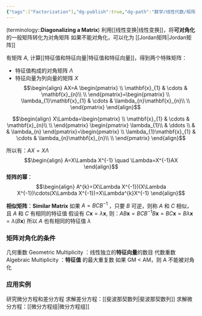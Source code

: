 ```yaml
---
{"tags":["Factorization"],"dg-publish":true,"dg-path":"数学/线性代数/矩阵对角化.md","permalink":"/数学/线性代数/矩阵对角化/","dgPassFrontmatter":true,"noteIcon":"","created":"2024-08-09T16:14:48.197+08:00","updated":"2024-10-20T17:34:38.840+08:00"}
---
```



(terminology::**Diagonalizing a Matrix**)
利用[[线性变换\|线性变换]]，将**可对角化**的一般矩阵转化为对角矩阵
如果不能对角化，可以化为 [[Jordan矩阵\|Jordan矩阵]]

有矩阵 $A$, 计算[[特征值和特征向量\|特征值和特征向量]]，得到两个特殊矩阵：
- 特征值构成的对角矩阵 $\Lambda$
- 特征向量为列向量的矩阵 $X$
$$\begin{align}
AX=A \begin{pmatrix}
\\ \mathbf{x}_{1} & \cdots & \mathbf{x}_{n}\\ \\
\end{pmatrix}=\begin{pmatrix}
\\ \lambda_{1}\mathbf{x}_{1}  & \cdots & \lambda_{n}\mathbf{x}_{n}\\ \\
\end{pmatrix}
\end{align}$$

$$\begin{align}
X\Lambda=\begin{pmatrix}
\\ \mathbf{x}_{1} & \cdots & \mathbf{x}_{n}\\ \\
\end{pmatrix} \begin{pmatrix}
\lambda_{1}\\ & \ddots \\ &  & \lambda_{n}
\end{pmatrix}=\begin{pmatrix}
\\ \lambda_{1}\mathbf{x}_{1}  & \cdots & \lambda_{n}\mathbf{x}_{n}\\ \\
\end{pmatrix}
\end{align}$$


所以有：$AX=X\Lambda$
$$\begin{align}
 A=X\Lambda X^{-1} \quad  \Lambda=X^{-1}AX
\end{align}$$
**矩阵的幂**：
$$\begin{align}
A^{k}=(X\Lambda X^{-1})(X\Lambda X^{-1})\cdots(X\Lambda X^{-1})=X\Lambda^{k}X^{-1}
\end{align}$$

**相似矩阵**：**Similar Matrix** 
如果 $A=BCB^{-1}$  ，只要 $B$ 可逆，则称 $A$ 和 $C$ 相似，且 $A$ 和 $C$ 有相同的特征值
假设有 $C\mathbf{x}=\lambda \mathbf{x}$, 则：$AB\mathbf{x}=BCB^{-1}B\mathbf{x}=BC\mathbf{x}= B\lambda \mathbf{x} =\lambda(B\mathbf{x})$
所以 $A$ 也有相同的特征值 $\lambda$

### 矩阵对角化的条件
几何重数 Geometric Multiplicity ：线性独立的**特征向量**的数目
代数重数 Algebraic Multiplicity  ：**特征值** 的最大重复数
如果 GM < AM，则 A 不能被对角化
### 应用实例
研究微分方程和差分方程
求解差分方程：[[斐波那契数列\|斐波那契数列]]
求解微分方程：[[微分方程组\|微分方程组]]

